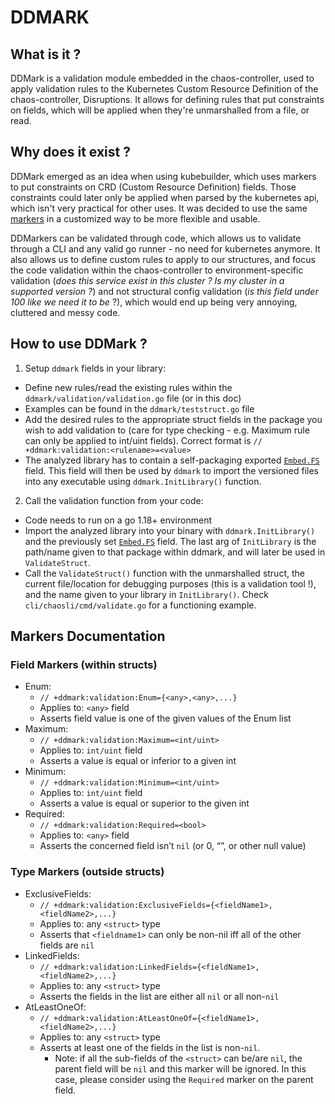 # DDMARK

## What is it ?
DDMark is a validation module embedded in the chaos-controller, used to apply validation rules to the Kubernetes Custom Resource Definition of the chaos-controller, Disruptions. 
It allows for defining rules that put constraints on fields, which will be applied when they're unmarshalled from a file, or read.

## Why does it exist ?

DDMark emerged as an idea when using kubebuilder, which uses markers to put constraints on CRD (Custom Resource Definition) fields.
Those constraints could later only be applied when parsed by the kubernetes api, which isn't very practical for other uses.
It was decided to use the same [markers](https://pkg.go.dev/sigs.k8s.io/controller-tools/pkg/markers) in a customized way to be more flexible and usable.

DDMarkers can be validated through code, which allows us to validate through a CLI and any valid go runner - no need for kubernetes anymore. 
It also allows us to define custom rules to apply to our structures, and focus the code validation within the chaos-controller to environment-specific validation (*does this service exist in this cluster ? Is my cluster in a supported version ?*) and not structural config validation (*is this field under 100 like we need it to be* ?), which would end up being very annoying, cluttered and messy code.

## How to use DDMark ?

1. Setup `ddmark` fields in your library:

* Define new rules/read the existing rules within the `ddmark/validation/validation.go` file (or in this doc)
* Examples can be found in the `ddmark/teststruct.go` file
* Add the desired rules to the appropriate struct fields in the package you wish to add validation to (care for type checking - e.g. Maximum rule can only be applied to int/uint fields). Correct format is `// +ddmark:validation:<rulename>=<value>`
* The analyzed library has to contain a self-packaging exported [`Embed.FS`](https://pkg.go.dev/embed) field. This field will then be used by `ddmark` to import the versioned files into any executable using `ddmark.InitLibrary()` function.

2. Call the validation function from your code:

* Code needs to run on a go 1.18+ environment
* Import the analyzed library into your binary with `ddmark.InitLibrary()` and the previously set [`Embed.FS`](https://pkg.go.dev/embed) field. The last arg of `InitLibrary` is the path/name given to that package within ddmark, and will later be used in `ValidateStruct`.
* Call the `ValidateStruct()` function with the unmarshalled struct, the current file/location for debugging purposes (this is a validation tool !), and the name given to your library in `InitLibrary()`. Check `cli/chaosli/cmd/validate.go` for a functioning example.

## Markers Documentation
### Field Markers (within structs)
- Enum:
  - `// +ddmark:validation:Enum={<any>,<any>,...}`
  - Applies to: `<any>` field
  - Asserts field value is one of the given values of the Enum list
- Maximum:
  - `// +ddmark:validation:Maximum=<int/uint>`
  - Applies to: `int/uint` field
  - Asserts a value is equal or inferior to a given int
- Minimum:
  - `// +ddmark:validation:Minimum=<int/uint>`
  - Applies to: `int/uint` field
  - Asserts a value is equal or superior to the given int
- Required:
  - `// +ddmark:validation:Required=<bool>`
  - Applies to: `<any>` field
  - Asserts the concerned field isn’t `nil` (or 0, “”, or other null value)

### Type Markers (outside structs)
- ExclusiveFields:
  - `// +ddmark:validation:ExclusiveFields={<fieldName1>,<fieldName2>,...}`
  - Applies to: any `<struct>` type
  - Asserts that `<fieldname1>` can only be non-nil iff all of the other fields are `nil`
- LinkedFields:
  - `// +ddmark:validation:LinkedFields={<fieldName1>,<fieldName2>,...}`
  - Applies to: any `<struct>` type
  - Asserts the fields in the list are either all `nil` or all non-`nil`
- AtLeastOneOf:
  - `// +ddmark:validation:AtLeastOneOf={<fieldName1>,<fieldName2>,...}`
  - Applies to: any `<struct>` type
  - Asserts at least one of the fields in the list is non-`nil`.
    - Note: if all the sub-fields of the `<struct>` can be/are `nil`, the parent field will be `nil` and this marker will be ignored. In this case, please consider using the `Required` marker on the parent field.
